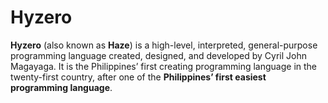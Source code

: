 # Hyzero

**Hyzero** (also known as **Haze**) is a high-level, interpreted, general-purpose programming language created, designed, and developed by Cyril John Magayaga. It is the Philippines’ first creating programming language in the twenty-first country, after one of the **Philippines’ first easiest programming language**.
